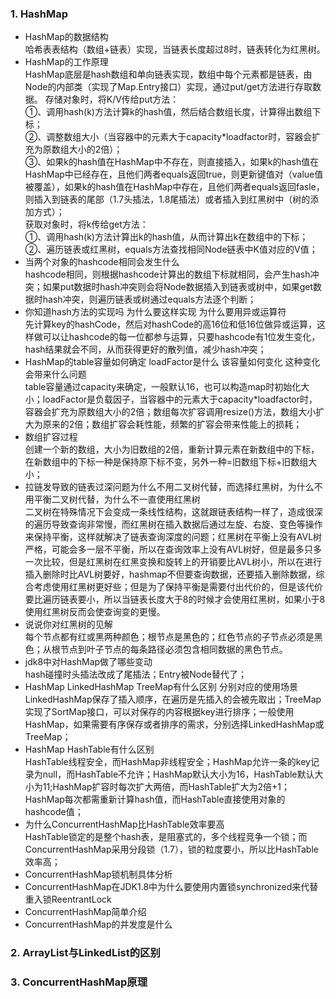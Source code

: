 ### 1. HashMap
* HashMap的数据结构  
哈希表表结构（数组+链表）实现，当链表长度超过8时，链表转化为红黑树。
* HashMap的工作原理  
HashMap底层是hash数组和单向链表实现，数组中每个元素都是链表，由Node的内部类（实现了Map.Entry接口）实现，通过put/get方法进行存取数据。
存储对象时，将K/V传给put方法：  
①、调用hash(k)方法计算k的hash值，然后结合数组长度，计算得出数组下标；  
②、调整数组大小（当容器中的元素大于capacity*loadfactor时，容器会扩充为原数组大小的2倍）；  
③、如果k的hash值在HashMap中不存在，则直接插入，如果k的hash值在HashMap中已经存在，且他们两者equals返回true，则更新键值对（value值被覆盖），如果k的hash值在HashMap中存在，且他们两者equals返回fasle，则插入到链表的尾部（1.7头插法，1.8尾插法）或者插入到红黑树中（树的添加方式）；  
获取对象时，将k传给get方法：  
①、调用hash(k)方法计算出k的hash值，从而计算出k在数组中的下标；  
②、遍历链表或红黑树，equals方法查找相同Node链表中K值对应的V值； 
* 当两个对象的hashcode相同会发生什么  
hashcode相同，则根据hashcode计算出的数组下标就相同，会产生hash冲突；如果put数据时hash冲突则会将Node数据插入到链表或树中，如果get数据时hash冲突，则遍历链表或树通过equals方法逐个判断；
* 你知道hash方法的实现吗 为什么要这样实现 为什么要用异或运算符  
先计算key的hashCode，然后对hashCode的高16位和低16位做异或运算，这样做可以让hashcode的每一位都参与运算，只要hashcode有1位发生变化，hash结果就会不同，从而获得更好的散列值，减少hash冲突；
* HashMap的table容量如何确定 loadFactor是什么 该容量如何变化 这种变化会带来什么问题  
table容量通过capacity来确定，一般默认16，也可以构造map时初始化大小；loadFactor是负载因子，当容器中的元素大于capacity*loadfactor时，容器会扩充为原数组大小的2倍；数组每次扩容调用resize()方法，数组大小扩大为原来的2倍；数组扩容会耗性能，频繁的扩容会带来性能上的损耗；
* 数组扩容过程  
创建一个新的数组，大小为旧数组的2倍，重新计算元素在新数组中的下标，在新数组中的下标一种是保持原下标不变，另外一种=旧数组下标+旧数组大小；
* 拉链发导致的链表过深问题为什么不用二叉树代替，而选择红黑树，为什么不用平衡二叉树代替，为什么不一直使用红黑树  
二叉树在特殊情况下会变成一条线性结构，这就跟链表结构一样了，造成很深的遍历导致查询非常慢，而红黑树在插入数据后通过左旋、右旋、变色等操作来保持平衡，这样就解决了链表查询深度的问题；红黑树在平衡上没有AVL树严格，可能会多一层不平衡，所以在查询效率上没有AVL树好，但是最多只多一次比较，但是红黑树在红黑变换和旋转上的开销要比AVL树小，所以在进行插入删除时比AVL树要好，hashmap不但要查询数据，还要插入删除数据，综合考虑使用红黑树更好些；但是为了保持平衡是需要付出代价的，但是该代价要比遍历链表要小，所以当链表长度大于8的时候才会使用红黑树，如果小于8使用红黑树反而会使查询变的更慢。
* 说说你对红黑树的见解  
每个节点都有红或黑两种颜色；根节点是黑色的；红色节点的子节点必须是黑色；从根节点到叶子节点的每条路径必须包含相同数据的黑色节点。
* jdk8中对HashMap做了哪些变动  
hash碰撞时头插法改成了尾插法；Entry被Node替代了；
* HashMap LinkedHashMap TreeMap有什么区别 分别对应的使用场景  
LinkedHashMap保存了插入顺序，在遍历是先插入的会被先取出；TreeMap实现了SortMap接口，可以对保存的内容根据key进行排序；一般使用HashMap，如果需要有序保存或者排序的需求，分别选择LinkedHashMap或TreeMap；
* HashMap HashTable有什么区别  
HashTable线程安全，而HashMap非线程安全；HashMap允许一条的key记录为null，而HashTable不允许；HashMap默认大小为16，HashTable默认大小为11;HashMap扩容时每次扩大两倍，而HashTable扩大为2倍+1；HashMap每次都需重新计算hash值，而HashTable直接使用对象的hashcode值；
* 为什么ConcurrentHashMap比HashTable效率要高  
HashTable锁定的是整个hash表，是阻塞式的，多个线程竞争一个锁；而ConcurrentHashMap采用分段锁（1.7），锁的粒度要小，所以比HashTable效率高；
* ConcurrentHashMap锁机制具体分析
* ConcurrentHashMap在JDK1.8中为什么要使用内置锁synchronized来代替重入锁ReentrantLock
* ConcurrentHashMap简单介绍
* ConcurrentHashMap的并发度是什么
### 2. ArrayList与LinkedList的区别
### 3. ConcurrentHashMap原理
